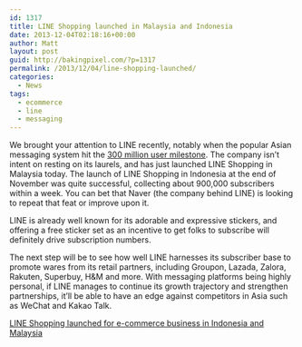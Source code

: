 ```yaml
---
id: 1317
title: LINE Shopping launched in Malaysia and Indonesia
date: 2013-12-04T02:18:16+00:00
author: Matt
layout: post
guid: http://bakingpixel.com/?p=1317
permalink: /2013/12/04/line-shopping-launched/
categories:
  - News
tags:
  - ecommerce
  - line
  - messaging
---
```

We brought your attention to LINE recently, notably when the popular Asian messaging system hit the [300 million user milestone](http://bakingpixel.com/2013/11/lines-300-million-users-will-be-a-problem-for-whatsapp/). The company isn&#8217;t intent on resting on its laurels, and has just launched LINE Shopping in Malaysia today. The launch of LINE Shopping in Indonesia at the end of November was quite successful, collecting about 900,000 subscribers within a week. You can bet that Naver (the company behind LINE) is looking to repeat that feat or improve upon it.

LINE is already well known for its adorable and expressive stickers, and offering a free sticker set as an incentive to get folks to subscribe will definitely drive subscription numbers.

The next step will be to see how well LINE harnesses its subscriber base to promote wares from its retail partners, including Groupon, Lazada, Zalora, Rakuten, Superbuy, H&M and more. With messaging platforms being highly personal, if LINE manages to continue its growth trajectory and strengthen partnerships, it&#8217;ll be able to have an edge against competitors in Asia such as WeChat and Kakao Talk.

[LINE Shopping launched for e-commerce business in Indonesia and Malaysia](http://www.ecommercemilo.com/2013/12/line-shopping-launched-for-e-commerce-business-indonesia-malaysia.html)